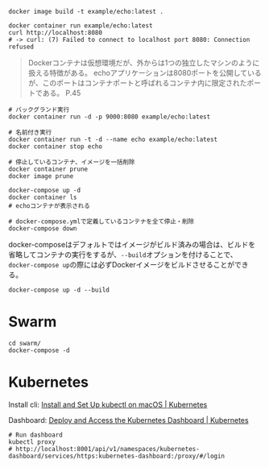 ```shell
docker image build -t example/echo:latest .
```

```shell
docker container run example/echo:latest
curl http://localhost:8080
# -> curl: (7) Failed to connect to localhost port 8080: Connection refused
```

> Dockerコンテナは仮想環境だが、外からは1つの独立したマシンのように扱える特徴がある。
> echoアプリケーションは8080ポートを公開しているが、このポートはコンテナポートと呼ばれるコンテナ内に限定されたポートである。
> P.45

```shell
# バックグランド実行
docker container run -d -p 9000:8080 example/echo:latest

# 名前付き実行
docker container run -t -d --name echo example/echo:latest
docker container stop echo
```

```shell
# 停止しているコンテナ、イメージを一括削除
docker container prune
docker image prune
```

```shell
docker-compose up -d
docker container ls
# echoコンテナが表示される

# docker-compose.ymlで定義しているコンテナを全て停止・削除
docker-compose down
```

docker-composeはデフォルトではイメージがビルド済みの場合は、ビルドを省略してコンテナの実行をするが、`--build`オプションを付けることで、`docker-compose up`の際には必ずDockerイメージをビルドさせることができる。

```shell
docker-compose up -d --build
```

# Swarm

```shell
cd swarm/
docker-compose -d
```

# Kubernetes

Install cli: [Install and Set Up kubectl on macOS | Kubernetes](https://kubernetes.io/docs/tasks/tools/install-kubectl-macos/)

Dashboard: [Deploy and Access the Kubernetes Dashboard | Kubernetes](https://kubernetes.io/docs/tasks/access-application-cluster/web-ui-dashboard/)


```shell
# Run dashboard
kubectl proxy
# http://localhost:8001/api/v1/namespaces/kubernetes-dashboard/services/https:kubernetes-dashboard:/proxy/#/login
```
